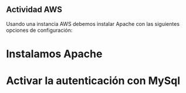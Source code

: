 ## Actividad AWS

Usando una instancia AWS debemos instalar Apache con las siguientes opciones de configuración:

# Instalamos Apache


# Activar la autenticación con MySql 
